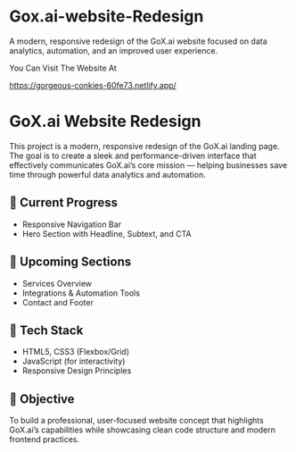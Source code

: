 # Gox.ai-website-Redesign
A modern, responsive redesign of the GoX.ai website focused on data analytics, automation, and an improved user experience.


You Can Visit The Website At

https://gorgeous-conkies-60fe73.netlify.app/


# GoX.ai Website Redesign

This project is a modern, responsive redesign of the GoX.ai landing page.  
The goal is to create a sleek and performance-driven interface that effectively communicates GoX.ai’s core mission — helping businesses save time through powerful data analytics and automation.

## 🔹 Current Progress
- Responsive Navigation Bar  
- Hero Section with Headline, Subtext, and CTA  

## 🔹 Upcoming Sections
- Services Overview  
- Integrations & Automation Tools  
- Contact and Footer  

## 🔹 Tech Stack
- HTML5, CSS3 (Flexbox/Grid)
- JavaScript (for interactivity)
- Responsive Design Principles

## 🔹 Objective
To build a professional, user-focused website concept that highlights GoX.ai’s capabilities while showcasing clean code structure and modern frontend practices.
